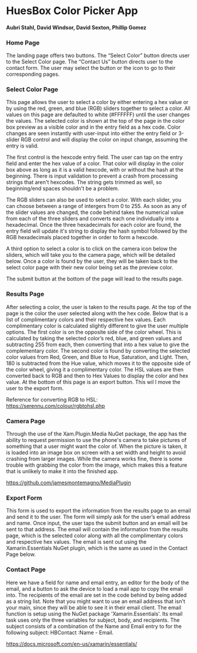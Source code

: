 # HuesBox Color Picker App
#### Aubri Stahl, David Windsor, David Sexton, Phillip Gomez

### Home Page
The landing page offers two buttons.  The “Select Color” button directs user to the Select Color page.  The “Contact Us” button directs user to the contact form.  The user may select the button or the icon to go to their corresponding pages.

### Select Color Page
This page allows the user to select a color by either entering a hex value or by using the red, green, and blue (RGB) sliders together to select a color. All values on this page are defaulted to white (#FFFFFF) until the user changes the values. The selected color is shown at the top of the page in the color box preview as a visible color and in the entry field as a hex code. Color changes are seen instantly with user-input into either the entry field or 3-slider RGB control and will display the color on input change, assuming the entry is valid. 

The first control is the hexcode entry field. The user can tap on the entry field and enter the hex value of a color. That color will display in the color box above as long as it is a valid hexcode, with or without the hash at the beginning. There is input validation to prevent a crash from processing strings that aren't hexcodes. The string gets trimmed as well, so beginning/end spaces shouldn't be a problem.

The RGB sliders can also be used to select a color. With each slider, you can choose between a range of intergers from 0 to 255. As soon as any of the slider values are changed, the code behind takes the numerical value from each of the three sliders and converts each one individually into a hexadecimal. Once the three hexadecimals for each color are found, the entry field will update it's string to display the hash symbol followed by the RGB hexadecimals placed together in order to form a hexcode.

A third option to select a color is to click on the camera icon below the sliders, which will take you to the camera page, which will be detailed below. Once a color is found by the user, they will be taken back to the select color page with their new color being set as the preview color. 

The submit button at the bottom of the page will lead to the results page.

### Results Page
After selecting a color, the user is taken to the results page. At the top of the page is the color the user selected along with the hex code. Below that is a list of complimentary colors and their respective hex values. Each complimentary color is calculated slightly different to give the user multiple options. The first color is on the opposite side of the color wheel. This is calculated by taking the selected color’s red, blue, and green values and subtracting 255 from each, then converting that into a hex value to give the complementary color. The second color is found by converting the selected color values from Red, Green, and Blue to Hue, Saturation, and Light. Then, 180 is subtracted from the Hue value, which moves it to the opposite side of the color wheel, giving it a complimentary color. The HSL values are then converted back to RGB and then to Hex Values to display the color and hex value. At the bottom of this page is an export button. This wil l move the user to the export form.

Reference for converting RGB to HSL:
https://serennu.com/colour/rgbtohsl.php

### Camera Page
Through the use of the Xam.Plugin.Media NuGet package, the app has the ability to request permission to use the phone's camera to take pictures of something that a user might want the color of. When the picture is taken, it is loaded into an image box on screen with a set width and height to avoid crashing from larger images. While the camera works fine, there is some trouble with grabbing the color from the image, which makes this a feature that is unlikely to make it into the finished app.

https://github.com/jamesmontemagno/MediaPlugin

### Export Form
This form is used to export the information from the results page to an email and send it to the user. The form will simply ask for the user’s email address and name. Once input, the user taps the submit button and an email will be sent to that address. The email will contain the information from the results page, which is the selected color along with all the complimentary colors and respective hex values. The email is sent out using the Xamarin.Essentials NuGet plugin, which is the same as used in the Contact Page below.

### Contact Page
Here we have a field for name and email entry, an editor for the body of the email, and a button to ask the device to load a mail app to copy the email into. The recipients of the email are set in the code behind by being added as a string list. Note that you might want to use an email address that isn't your main, since they will be able to see it in their email client. The email function is setup using the NuGet package 'Xamarin.Essentials'. Its email task uses only the three variables for subject, body, and recipients. The subject consists of a combination of the Name and Email entry to for the following subject: HBContact :Name - Email.

https://docs.microsoft.com/en-us/xamarin/essentials/
